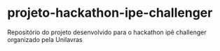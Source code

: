 # projeto-hackathon-ipe-challenger
Repositório do projeto desenvolvido para o hackathon ipê challenger organizado pela Unilavras
